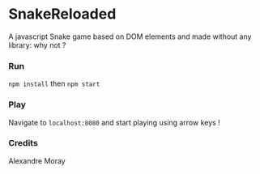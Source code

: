 # SnakeReloaded

A javascript Snake game based on DOM elements and made without any library: why not ?

### Run

`npm install` then `npm start`

### Play

Navigate to `localhost:8080` and start playing using arrow keys !

### Credits

Alexandre Moray
